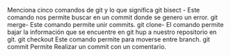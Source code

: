 Menciona cinco comandos de git y lo que significa
git bisect - Este comando nos permite buscar en un commit donde se genero un error.
git merge- Este comando permite unir commits.
git clone- El comando permite bajar la información que se encuentre en git hup a nuestro repositorio en git.
git checkout Este comando permite para moverse entre branch.
git commit Permite Realizar un commit con un comentario. 

